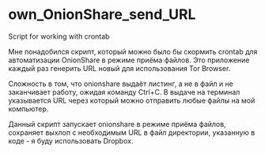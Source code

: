 # own_OnionShare_send_URL

Script for working with crontab

Мне понадобился скрипт, который можно было бы скормить crontab для автоматизации OnionShare в режиме приёма файлов. Это
приложение каждый раз генерить URL новый для использования Tor Browser.

Сложность в том, что onionshare выдаёт листинг, а не в файл и не заканчивает работу, ожидая команду Ctrl+C. В выдаче на
терминал указывается URL через который можно отправить любые файлы на мой компьютер.

Данный скрипт запускает onionshare в режиме приёма файлов, сохраняет выхлоп с необходимым URL в файл директории,
указанную в коде - я буду использовать Dropbox. 
